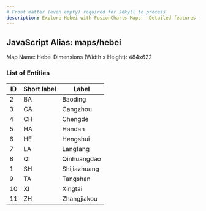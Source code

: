 ```yaml
---
# Front matter (even empty) required for Jekyll to process
description: Explore Hebei with FusionCharts Maps – Detailed features for seamless integration. Try now & enhance your data visualization today! 
---
```


## JavaScript Alias: maps/hebei

Map Name: Hebei
Dimensions (Width x Height): 484x622





### List of Entities

ID | Short label | Label
---|---|---|
2|BA|Baoding
3|CA|Cangzhou
4|CH|Chengde
5|HA|Handan
6|HE|Hengshui
7|LA|Langfang
8|QI|Qinhuangdao
1|SH|Shijiazhuang
9|TA|Tangshan
10|XI|Xingtai
11|ZH|Zhangjiakou

